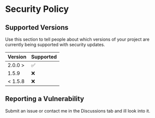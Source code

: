# Security Policy

## Supported Versions

Use this section to tell people about which versions of your project are
currently being supported with security updates.

| Version | Supported          |
| ------- | ------------------ |
| 2.0.0 >   | :white_check_mark: |
| 1.5.9   | :x: |
| < 1.5.8   | :x:                |

## Reporting a Vulnerability

Submit an issue or contact me in the Discussions tab and ill look into it.
